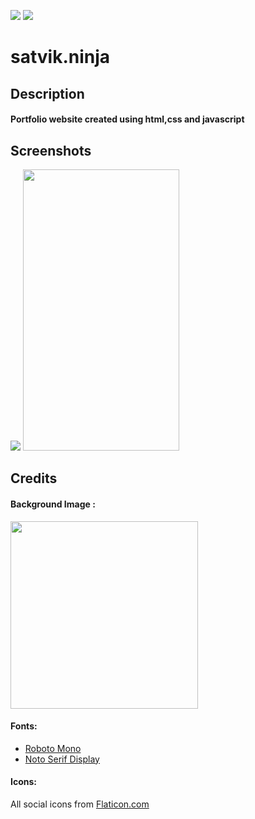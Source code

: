 
![](https://img.shields.io/github/issues/satvikDesktop/satvikDesktop.github.io?color=purple&label=issues&logoColor=black&style=flat-square) 
![](https://img.shields.io/github/forks/satvikDesktop/satvikDesktop.github.io)
# satvik.ninja
## Description
#### Portfolio website created using html,css and javascript
## Screenshots

<img src="https://www.linkpicture.com/q/Screenshot_69.png" width="" height="" /> 
<img src="https://www.linkpicture.com/q/Screensashot.png" width="250" height="450" />

## Credits 
#### Background Image :

<img src="https://www.linkpicture.com/q/366-3664045_graphic-design.jpg" width="300" height="300" />


#### Fonts:
- [Roboto Mono](https://fonts.google.com/specimen/Roboto+Mono)
- [Noto Serif Display](https://fonts.google.com/noto/specimen/Noto+Serif+Display)

#### Icons:
 All social icons from [Flaticon.com](https://www.flaticon.com/)